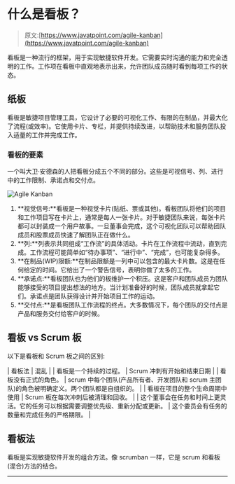 # 什么是看板？

> 原文:[https://www.javatpoint.com/agile-kanban](https://www.javatpoint.com/agile-kanban)

看板是一种流行的框架，用于实现敏捷软件开发。它需要实时沟通的能力和完全透明的工作。工作项在看板中直观地表示出来，允许团队成员随时看到每项工作的状态。

## 纸板

看板是敏捷项目管理工具，它设计了必要的可视化工作、有限的在制品，并最大化了流程(或效率)。它使用卡片、专栏，并提供持续改进，以帮助技术和服务团队投入适量的工作并完成工作。

### 看板的要素

一个叫大卫·安德森的人把看板分成五个不同的部分。这些是可视信号、列、进行中的工作限制、承诺点和交付点。

![Agile Kanban](../Images/cf1f6648666112889424841cdf82a6f0.png)

1.  **视觉信号:**看板是一种视觉卡片(贴纸、票或其他)。看板团队将他们的项目和工作项目写在卡片上，通常是每人一张卡片。对于敏捷团队来说，每张卡片都可以封装成一个用户故事。一旦董事会完成，这个可视化团队可以帮助团队成员和股票成员快速了解团队正在做什么。
2.  **列:**列表示共同组成“工作流”的具体活动。卡片在工作流程中流动，直到完成。工作流程可能简单如“待办事项”、“进行中”、“完成”，也可能复杂得多。
3.  **在制品(WIP)限额:**在制品限额是一列中可以包含的最大卡片数。这是在任何给定的时间。它给出了一个警告信号，表明你做了太多的工作。
4.  **承诺点:**看板团队也为他们的板维护一个积压。这是客户和团队成员为团队能够接受的项目提出想法的地方。当计划准备好的时候，团队成员就拿起它们。承诺点是团队获得设计并开始项目工作的运动。
5.  **交付点:**是看板团队工作流程的终点。大多数情况下，每个团队的交付点是产品和服务交付给客户的时候。

## 看板 vs Scrum 板

以下是看板和 Scrum 板之间的区别:

| 看板法 | 混乱 |
| 看板是一个持续的过程。 | Scrum 冲刺有开始和结束日期 |
| 看板没有正式的角色。 | scrum 中每个团队(产品所有者、开发团队和 scrum 主团队)的角色被明确定义。两个团队都是自组织的。 |
| 看板在项目的整个生命周期中使用 | Scrum 板在每次冲刺后被清理和回收。 |
| 这个董事会在任务和时间上更灵活。它的任务可以根据需要调整优先级、重新分配或更新。 | 这个委员会有任务的数量和完成任务的严格期限。 |

## 看板法

看板是实现敏捷软件开发的组合方法。像 scrumban 一样，它是 scrum 和看板(混合)方法的结合。

* * *